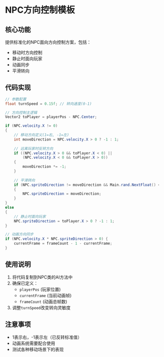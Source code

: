 # NPC方向控制模板

## 核心功能
提供标准化的NPC面向方向控制方案，包括：
- 移动时方向控制
- 静止时面向玩家
- 动画同步
- 平滑转向

## 代码实现

```csharp
// 参数配置
float turnSpeed = 0.15f; // 转向速度(0-1)

// 方向控制主逻辑
Vector2 toPlayer = playerPos - NPC.Center;

if (NPC.velocity.X != 0) 
{
    // 移动方向定义(1=右, -1=左)
    int moveDirection = NPC.velocity.X > 0 ? -1 : 1;
    
    // 远离玩家时反转方向
    if ((NPC.velocity.X > 0 && toPlayer.X < 0) || 
        (NPC.velocity.X < 0 && toPlayer.X > 0)) 
    {
        moveDirection *= -1;
    }
    
    // 平滑转向
    if (NPC.spriteDirection != moveDirection && Main.rand.NextFloat() < turnSpeed) 
    {
        NPC.spriteDirection = moveDirection;
    }
}
else 
{
    // 静止时面向玩家
    NPC.spriteDirection = toPlayer.X > 0 ? -1 : 1;
}

// 动画方向同步
if (NPC.velocity.X * NPC.spriteDirection > 0) {
    currentFrame = frameCount - 1 - currentFrame;
}
```

## 使用说明

1. 将代码复制到NPC类的AI方法中
2. 确保已定义：
   - `playerPos` (玩家位置)
   - `currentFrame` (当前动画帧)
   - `frameCount` (动画总帧数)
3. 调整`turnSpeed`改变转向灵敏度

## 注意事项
- 1表示右，-1表示左（已反转标准值）
- 动画系统需要配合使用
- 测试各种移动场景下的表现